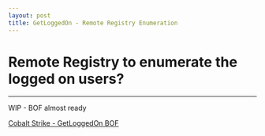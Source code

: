 ```yaml
---
layout: post
title: GetLoggedOn - Remote Registry Enumeration
---
```


# Remote Registry to enumerate the logged on users?
---

WIP - BOF almost ready

[Cobalt Strike - GetLoggedOn BOF](https://github.com/0xSH4RKS/getloggedonBOF)